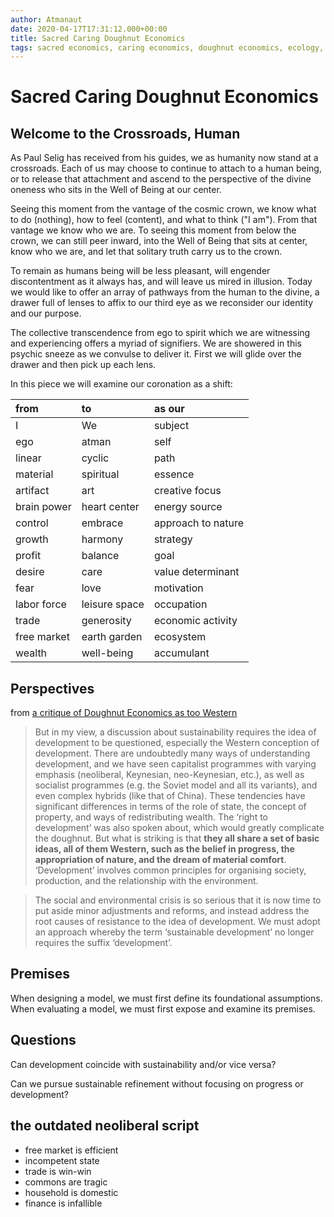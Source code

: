 ```yaml
---
author: Atmanaut
date: 2020-04-17T17:31:12.000+00:00
title: Sacred Caring Doughnut Economics
tags: sacred economics, caring economics, doughnut economics, ecology, climate change, self-inquiry, riane eisler, charles eisenstein, kate raworth, drafting, economics, ecology
---
```


# Sacred Caring Doughnut Economics

## Welcome to the Crossroads, Human

As Paul Selig has received from his guides, we as humanity now stand at a crossroads. Each of us may choose to continue to attach to a human being, or to release that attachment and ascend to the perspective of the divine oneness who sits in the Well of Being at our center.

<!--more-->

Seeing this moment from the vantage of the cosmic crown, we know what to do (nothing), how to feel (content), and what to think ("I am"). From that vantage we know who we are. To seeing this moment from below the crown, we can still peer inward, into the Well of Being that sits at center, know who we are, and let that solitary truth carry us to the crown.

To remain as humans being will be less pleasant, will engender discontentment as it always has, and will leave us mired in illusion. Today we would like to offer an array of pathways from the human to the divine, a drawer full of lenses to affix to our third eye as we reconsider our identity and our purpose.

The collective transcendence from ego to spirit which we are witnessing and experiencing offers a myriad of signifiers. We are showered in this psychic sneeze as we convulse to deliver it. First we will glide over the drawer and then pick up each lens.

In this piece we will examine our coronation as a shift:

| from        | to            | as our             |
| :---------- | :------------ | :----------------- |
| I           | We            | subject            |
| ego         | atman         | self               |
| linear      | cyclic        | path               |
| material    | spiritual     | essence            |
| artifact    | art           | creative focus     |
| brain power | heart center  | energy source      |
| control     | embrace       | approach to nature |
| growth      | harmony       | strategy           |
| profit      | balance       | goal               |
| desire      | care          | value determinant  |
| fear        | love          | motivation         |
| labor force | leisure space | occupation         |
| trade       | generosity    | economic activity  |
| free market | earth garden  | ecosystem          |
| wealth      | well-being    | accumulant         |

## Perspectives

from [a critique of Doughnut Economics as too Western](https://views-voices.oxfam.org.uk/2012/02/is-doughnut-economics-too-western/ 'Is doughnut economics too Western? Critique from Latin American environmentalist, Eduardo Gudynas')

> But in my view, a discussion about sustainability requires the idea of development to be questioned, especially the Western conception of development. There are undoubtedly many ways of understanding development, and we have seen capitalist programmes with varying emphasis (neoliberal, Keynesian, neo-Keynesian, etc.), as well as socialist programmes (e.g. the Soviet model and all its variants), and even complex hybrids (like that of China). These tendencies have significant differences in terms of the role of state, the concept of property, and ways of redistributing wealth. The ‘right to development’ was also spoken about, which would greatly complicate the doughnut. But what is striking is that **they all share a set of basic ideas, all of them Western, such as the belief in progress, the appropriation of nature, and the dream of material comfort**. ‘Development’ involves common principles for organising society, production, and the relationship with the environment.

> The social and environmental crisis is so serious that it is now time to put aside minor adjustments and reforms, and instead address the root causes of resistance to the idea of development. We must adopt an approach whereby the term ‘sustainable development’ no longer requires the suffix ‘development’.

## Premises

When designing a model, we must first define its foundational assumptions. When evaluating a model, we must first expose and examine its premises.

## Questions

Can development coincide with sustainability and/or vice versa?

Can we pursue sustainable refinement without focusing on progress or development?

## the outdated neoliberal script

- free market is efficient
- incompetent state
- trade is win-win
- commons are tragic
- household is domestic
- finance is infallible
